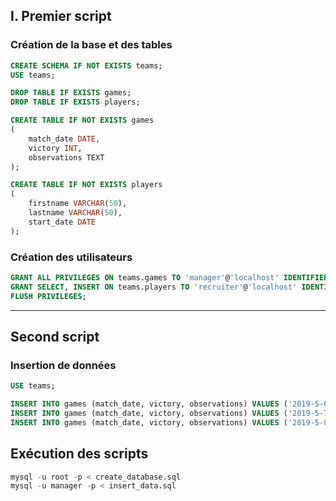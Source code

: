 
## I. Premier script
### Création de la base et des tables


```sql
CREATE SCHEMA IF NOT EXISTS teams;
USE teams;

DROP TABLE IF EXISTS games;
DROP TABLE IF EXISTS players;

CREATE TABLE IF NOT EXISTS games
(
    match_date DATE,
    victory INT,
    observations TEXT
);

CREATE TABLE IF NOT EXISTS players
(
    firstname VARCHAR(50),
    lastname VARCHAR(50),
    start_date DATE
);
```

### Création des utilisateurs
```sql
GRANT ALL PRIVILEGES ON teams.games TO 'manager'@'localhost' IDENTIFIED BY 'manager_password';
GRANT SELECT, INSERT ON teams.players TO 'recruiter'@'localhost' IDENTIFIED BY 'recruiter_password';
FLUSH PRIVILEGES;
```

___


## Second script
### Insertion de données
```sql
USE teams;

INSERT INTO games (match_date, victory, observations) VALUES ('2019-5-6', 1, "Observation1");
INSERT INTO games (match_date, victory, observations) VALUES ('2019-5-7', 0, "Observation2");
INSERT INTO games (match_date, victory, observations) VALUES ('2019-5-8', 1, "Observation3");
```

## Exécution des scripts
```sql
mysql -u root -p < create_database.sql
mysql -u manager -p < insert_data.sql
```
